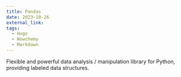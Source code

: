```yaml
---
title: Pandas
date: 2023-10-26
external_link: 
tags:
  - Hugo
  - Wowchemy
  - Markdown
---
```


Flexible and powerful data analysis / manipulation library for Python, providing labeled data structures.

<!--more-->
